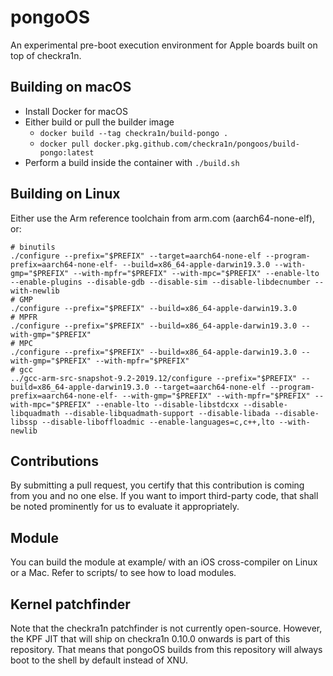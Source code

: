pongoOS
=======

An experimental pre-boot execution environment for Apple boards built on top of checkra1n.

Building on macOS
-----------
* Install Docker for macOS
* Either build or pull the builder image
  + `docker build --tag checkra1n/build-pongo .`
  + `docker pull docker.pkg.github.com/checkra1n/pongoos/build-pongo:latest`
* Perform a build inside the container with `./build.sh`

Building on Linux
-----------

Either use the Arm reference toolchain from arm.com (aarch64-none-elf), or:

    # binutils
    ./configure --prefix="$PREFIX" --target=aarch64-none-elf --program-prefix=aarch64-none-elf- --build=x86_64-apple-darwin19.3.0 --with-gmp="$PREFIX" --with-mpfr="$PREFIX" --with-mpc="$PREFIX" --enable-lto --enable-plugins --disable-gdb --disable-sim --disable-libdecnumber --with-newlib
    # GMP
    ./configure --prefix="$PREFIX" --build=x86_64-apple-darwin19.3.0
    # MPFR
    ./configure --prefix="$PREFIX" --build=x86_64-apple-darwin19.3.0 --with-gmp="$PREFIX"
    # MPC
    ./configure --prefix="$PREFIX" --build=x86_64-apple-darwin19.3.0 --with-gmp="$PREFIX" --with-mpfr="$PREFIX"
    # gcc
    ../gcc-arm-src-snapshot-9.2-2019.12/configure --prefix="$PREFIX" --build=x86_64-apple-darwin19.3.0 --target=aarch64-none-elf --program-prefix=aarch64-none-elf- --with-gmp="$PREFIX" --with-mpfr="$PREFIX" --with-mpc="$PREFIX" --enable-lto --disable-libstdcxx --disable-libquadmath --disable-libquadmath-support --disable-libada --disable-libssp --disable-liboffloadmic --enable-languages=c,c++,lto --with-newlib

Contributions
-------------

By submitting a pull request, you certify that this contribution is coming from you and no one else. If you want to import third-party code, that shall be noted prominently for us to evaluate it appropriately.

Module
------
You can build the module at example/ with an iOS cross-compiler on Linux or a Mac. Refer to scripts/ to see how to load modules.

Kernel patchfinder
------------------

Note that the checkra1n patchfinder is not currently open-source. However, the KPF JIT that will ship on checkra1n 0.10.0 onwards is part of this repository. That means that pongoOS builds from this repository will always boot to the shell by default instead of XNU.
